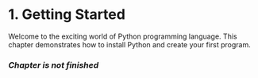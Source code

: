 # 1. Getting Started

Welcome to the exciting world of Python programming language. This chapter demonstrates how to install Python and create your first program.

### _Chapter is not finished_